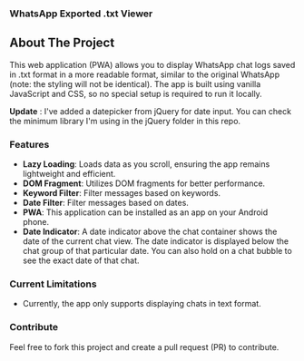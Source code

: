 ### WhatsApp Exported .txt Viewer


## About The Project

This web application (PWA) allows you to display WhatsApp chat logs saved in .txt format in a more readable format, similar to the original WhatsApp (note: the styling will not be identical). The app is built using vanilla JavaScript and CSS, so no special setup is required to run it locally. 

**Update** : I've added a datepicker from jQuery for date input. You can check the minimum library I'm using in the jQuery folder in this repo.

### Features

- **Lazy Loading**: Loads data as you scroll, ensuring the app remains lightweight and efficient.
- **DOM Fragment**: Utilizes DOM fragments for better performance.
- **Keyword Filter**: Filter messages based on keywords.
- **Date Filter**: Filter messages based on dates.
- **PWA**: This application can be installed as an app on your Android phone.
- **Date Indicator**: A date indicator above the chat container shows the date of the current chat view. The date indicator is displayed below the chat group of that particular date. You can also hold on a chat bubble to see the exact date of that chat.

### Current Limitations

- Currently, the app only supports displaying chats in text format.

### Contribute

Feel free to fork this project and create a pull request (PR) to contribute.

